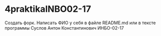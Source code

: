 # 4praktikaINBO02-17
Создать форк. Написать ФИО у себя в файле README.md или в тексте программы
Суслов Антон Константинович ИНБО-02-17
